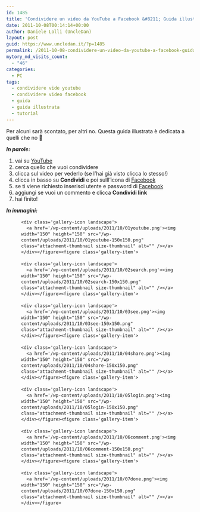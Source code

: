 ```yaml
---
id: 1485
title: 'Condividere un video da YouTube a Facebook &#8211; Guida illustrata'
date: 2011-10-08T00:14:14+00:00
author: Daniele Lolli (UncleDan)
layout: post
guid: https://www.uncledan.it/?p=1485
permalink: /2011-10-08-condividere-un-video-da-youtube-a-facebook-guida-illustrata.html
mytory_md_visits_count:
  - "46"
categories:
  - PC
tags:
  - condividere vide youtube
  - condividere video facebook
  - guida
  - guida illustrata
  - tutorial
---
```

Per alcuni sarà scontato, per altri no. Questa guida illustrata è dedicata a quelli che no 🙂

_**In parole:**_

  1. vai su <a title="YouTube" href="http://www.youtube.com" target="_blank">YouTube</a>
  2. cerca quello che vuoi condividere
  3. clicca sul video per vederlo (se l&#8217;hai già visto clicca lo stesso!)
  4. clicca in basso su **Condividi** e poi sulll&#8217;icona di <a title="facebook" href="http://www.facebook.com" target="_blank">Facebook</a>
  5. se ti viene richiesto inserisci utente e password di <a title="facebook" href="http://www.facebook.com" target="_blank">Facebook</a>
  6. aggiungi se vuoi un commento e clicca **Condividi link**
  7. hai finito!

<div>
  <em><strong>In immagini:</strong></em>
</div>

<div>
  <div id='gallery-1' class='gallery galleryid-1485 gallery-columns-2 gallery-size-thumbnail'>
    <figure class='gallery-item'> 
    
    <div class='gallery-icon landscape'>
      <a href='/wp-content/uploads/2011/10/01youtube.png'><img width="150" height="150" src="/wp-content/uploads/2011/10/01youtube-150x150.png" class="attachment-thumbnail size-thumbnail" alt="" /></a>
    </div></figure><figure class='gallery-item'> 
    
    <div class='gallery-icon landscape'>
      <a href='/wp-content/uploads/2011/10/02search.png'><img width="150" height="150" src="/wp-content/uploads/2011/10/02search-150x150.png" class="attachment-thumbnail size-thumbnail" alt="" /></a>
    </div></figure><figure class='gallery-item'> 
    
    <div class='gallery-icon landscape'>
      <a href='/wp-content/uploads/2011/10/03see.png'><img width="150" height="150" src="/wp-content/uploads/2011/10/03see-150x150.png" class="attachment-thumbnail size-thumbnail" alt="" /></a>
    </div></figure><figure class='gallery-item'> 
    
    <div class='gallery-icon landscape'>
      <a href='/wp-content/uploads/2011/10/04share.png'><img width="150" height="150" src="/wp-content/uploads/2011/10/04share-150x150.png" class="attachment-thumbnail size-thumbnail" alt="" /></a>
    </div></figure><figure class='gallery-item'> 
    
    <div class='gallery-icon landscape'>
      <a href='/wp-content/uploads/2011/10/05login.png'><img width="150" height="150" src="/wp-content/uploads/2011/10/05login-150x150.png" class="attachment-thumbnail size-thumbnail" alt="" /></a>
    </div></figure><figure class='gallery-item'> 
    
    <div class='gallery-icon landscape'>
      <a href='/wp-content/uploads/2011/10/06comment.png'><img width="150" height="150" src="/wp-content/uploads/2011/10/06comment-150x150.png" class="attachment-thumbnail size-thumbnail" alt="" /></a>
    </div></figure><figure class='gallery-item'> 
    
    <div class='gallery-icon landscape'>
      <a href='/wp-content/uploads/2011/10/07done.png'><img width="150" height="150" src="/wp-content/uploads/2011/10/07done-150x150.png" class="attachment-thumbnail size-thumbnail" alt="" /></a>
    </div></figure>
  </div>
</div>